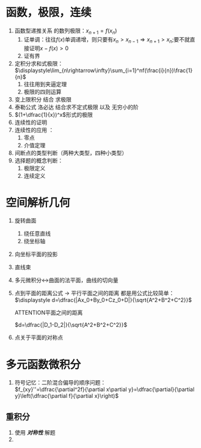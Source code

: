 # 函数，极限，连续

1. 函数型递推关系 的数列极限：$x_{n+1}=f(x_n)$
   1. 证单调：往往$f(x)$单调递增，则只要有$x_n>x_{n-1}\Rightarrow x_{n+1}>x_n$;要不就直接证明$x-f(x)>0$
   2. 证有界
2. 定积分求和式极限：$\displaystyle\lim_{n\rightarrow\infty}\sum_{i=1}^nf(\frac{i}{n})\frac{1}{n}$
   1. 往往用到夹逼定理
   2. 极限的四则运算
3. 变上限积分 结合 求极限
4. 泰勒公式 洛必达 结合求不定式极限  以及 无穷小的阶
5. $(1+\dfrac{1}{x})^x$形式的极限
6. 连续性的证明
7. 连续性的应用 ： 
   1. 零点
   2. 介值定理
8. 间断点的类型判断（两种大类型，四种小类型）
9. 选择题的概念判断：
   1. 极限定义
   2. 连续定义


# 空间解析几何
1. 旋转曲面
   1. 绕任意直线
   2. 绕坐标轴 
2. 向坐标平面的投影
3. 直线束
4. 多元微积分<->曲面的法平面，曲线的切向量
5. 点到平面的距离公式 -> 平行平面之间的距离 都是用公式比较简单：   
   $\displaystyle d=\dfrac{|Ax_0+By_0+Cz_0+D|}{\sqrt{A^2+B^2+C^2}}$

   ATTENTION平面之间的距离

   $d=\dfrac{|D_1-D_2|}{\sqrt{A^2+B^2+C^2}}$
6. 点关于平面的对称点

# 多元函数微积分
1. 符号记忆：二阶混合偏导的顺序问题：   
   $f_{xy}''=\dfrac{\partial^2f}{\partial x\partial y}=\dfrac{\partial}{\partial y}\left(\dfrac{\partial f}{\partial x}\right)$

## 重积分
1. 使用 ***对称性*** 解题
2. 